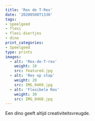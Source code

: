 ```yaml
---
title: 'Rex de T-Rex'
date: '20200508T1330'
tags:
- speelgoed
- flexi
- flexi-diertjes
- dino
print_categories:
- Speelgoed
type: prints
images:
  - alt: 'Rex-de-T-rex'
    weight: 10
    src: featured.jpg
  - alt: 'Rex op stap'
    weight: 20 
    src: IMG_0469.jpg
  - alt: 'Flexibele Rex'
    weight: 30 
    src: IMG_0468.jpg
---
```

Een dino geeft altijd creativiteitsvreugde.

